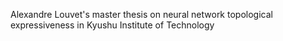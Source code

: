 Alexandre Louvet's master thesis on neural network topological expressiveness in Kyushu Institute of Technology
